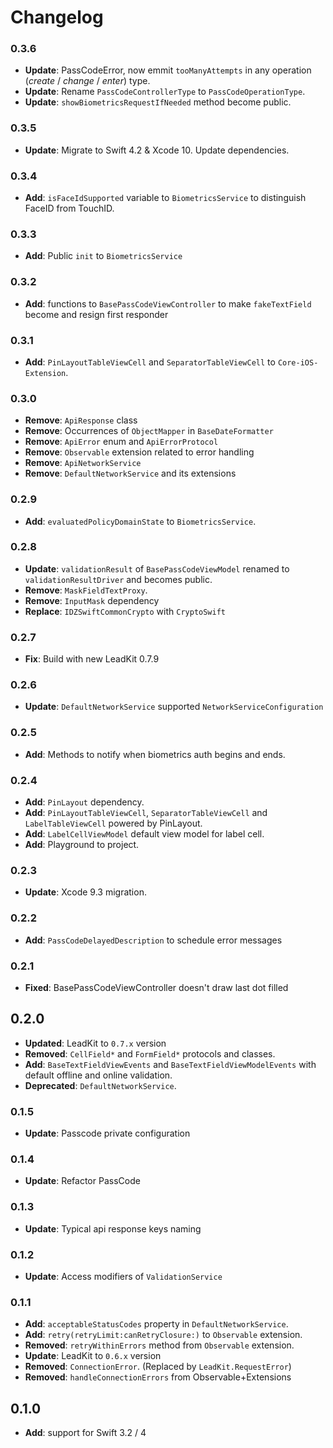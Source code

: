 # Changelog

### 0.3.6

- **Update**: PassCodeError, now emmit `tooManyAttempts` in any operation (*create* / *change* / *enter*) type.
- **Update**: Rename `PassCodeControllerType` to `PassCodeOperationType`.
- **Update**: `showBiometricsRequestIfNeeded` method become public.

### 0.3.5

- **Update**: Migrate to Swift 4.2 & Xcode 10. Update dependencies.

### 0.3.4

- **Add**: `isFaceIdSupported` variable to `BiometricsService` to distinguish FaceID from TouchID.

### 0.3.3

- **Add**: Public `init` to `BiometricsService`

### 0.3.2

- **Add**: functions to `BasePassCodeViewController` to make `fakeTextField` become and resign first responder

### 0.3.1
- **Add**: `PinLayoutTableViewCell` and `SeparatorTableViewCell` to `Core-iOS-Extension`.

### 0.3.0
- **Remove**: `ApiResponse` class
- **Remove**: Occurrences of `ObjectMapper` in `BaseDateFormatter`
- **Remove**: `ApiError` enum and `ApiErrorProtocol`
- **Remove**: `Observable` extension related to error handling
- **Remove**: `ApiNetworkService`
- **Remove**: `DefaultNetworkService` and its extensions

### 0.2.9
- **Add**: `evaluatedPolicyDomainState` to `BiometricsService`.

### 0.2.8
- **Update**: `validationResult` of `BasePassCodeViewModel` renamed to `validationResultDriver` and becomes public.
- **Remove**: `MaskFieldTextProxy`.
- **Remove**: `InputMask` dependency
- **Replace**: `IDZSwiftCommonCrypto` with `CryptoSwift`

### 0.2.7

- **Fix**: Build with new LeadKit 0.7.9

### 0.2.6

- **Update**: `DefaultNetworkService` supported `NetworkServiceConfiguration`

### 0.2.5

- **Add**: Methods to notify when biometrics auth begins and ends.

### 0.2.4
- **Add**: `PinLayout` dependency.
- **Add**: `PinLayoutTableViewCell`, `SeparatorTableViewCell` and `LabelTableViewCell` powered by PinLayout.
- **Add**: `LabelCellViewModel` default view model for label cell.
- **Add**: Playground to project.

### 0.2.3
- **Update**: Xcode 9.3 migration.

### 0.2.2
- **Add**: `PassCodeDelayedDescription` to schedule error messages

### 0.2.1
- **Fixed**: BasePassCodeViewController doesn't draw last dot filled

## 0.2.0
- **Updated**: LeadKit to `0.7.x` version
- **Removed**: `CellField*` and `FormField*` protocols and classes.
- **Add**: `BaseTextFieldViewEvents` and `BaseTextFieldViewModelEvents` with default offline and online validation.
- **Deprecated**: `DefaultNetworkService`.

### 0.1.5
- **Update**: Passcode private configuration

### 0.1.4
- **Update**: Refactor PassCode

### 0.1.3
- **Update**: Typical api response keys naming

### 0.1.2
- **Update**: Access modifiers of `ValidationService`

### 0.1.1

- **Add**: `acceptableStatusCodes` property in `DefaultNetworkService`.
- **Add**: `retry(retryLimit:canRetryClosure:)` to `Observable` extension.
- **Removed**: `retryWithinErrors` method from `Observable` extension.
- **Update**: LeadKit to `0.6.x` version
- **Removed**: `ConnectionError`. (Replaced by `LeadKit.RequestError`)
- **Removed**: `handleConnectionErrors` from Observable+Extensions


## 0.1.0

- **Add**: support for Swift 3.2 / 4


